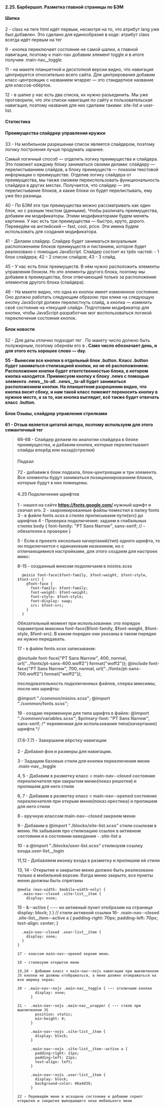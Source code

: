####   2.25. Барбершоп. Разметка главной страницы по БЭМ

####               Шапка
2 - class на теге html идёт первым, несмотря на то, что атрибут lang уже был добавлен. Это сделано для единообразия в коде: атрибут class всегда идёт первым на тег

9 - кнопка переключает состояние не самой шапки, а главной навигации, поэтому к main-nav добавим элемент toggle и в итоге получим .main-nav__toggle.

11 - на макете планшетной и десктопной версии видно, что навигация центрируется относительно всего сайта. Для центрирования добавим класс-центровщик с названием wrapper — это стандартное название для классов-обёрток.

12 - в шапке у нас есть два списка, их нужно разъединить. Мы уже проговорили, что эти списки навигация по сайту и пользовательская навигация, поэтому названия для них сделаем такими: site-list и user-list.

####               Статистика

####          Преимущества слайдрер управления кружки

33 - На мобильном разрешении список является слайдером, поэтому логику построения лучше продумать заранее.

Самый логичный способ — отделить логику преимущества и слайдера. Это поможет каждому блоку заниматься своими делами: слайдеру — перелистыванием слайдов, а блоку преимуществ — показом текстовой информации о преимуществе. Отделив логику слайдера от преимущества, мы также сможем переиспользовать функциональность слайдера в других местах. Получается, что слайдер — это перелистывание блоков, а какие блоки он будет перелистывать, ему уже без разницы.

40 - По БЭМ эти три преимущества можно рассматривать как один блок, но с разным текстом (данными). Чтобы различать преимущества, добавим им модификаторы. Этими модификаторами будем менять картинки. У нас есть три преимущества — быстро, круто, дорого. Переведём на английский — fast, cool, price. Эти имена будем использовать для создания модификатора.

41 - Делаем слайдер. Слайдер будет заниматься визуальным расположением блоков преимуществ и листанием, которое будет реализовано с помощью JavaScript. Слайдер состоит из трёх частей:
        - 1 блок слайдера;
42      - 2 список слайдов;
43      - 3 слайд.

45 - У нас есть блок преимуществ. В нём нужно расположить элементы управления блоком. Но это элементы другого блока, поэтому мы добавим в преимущества, блок отвечаеющий только за расположение элементов другого блока (слайдера).

46 - На макете видно, что одна из кнопок имеет измененное состояние. Оно должно работать следующим образом: при клике на следующую кнопку JavaScript должен перелистнуть слайд, а кнопка — изменить своё состояние на «текущий слайд». Подготовим модификатор для кнопки, чтобы JavaScript-разработчик мог воспользоваться логикой переключения состояния кнопок.

####                 Блок новости

52 - Для даты отлично подходит тег <time>. По макету число должно быть полужирным, поэтому обернём его в <b>. Само число обозначает день, и для этого есть хорошее слово — day.

55 - Вынесем все кнопки в отдельный блок .button. Класс .button будет заниматься стилизацией кнопки, но не её расположением. Расположение кнопки будет ответственностью блока, в котором кнопка находится. Примиксуем кнопку к блоку .news с помощью элемента .news__to-all. .news__to-all будет заниматься расположением кнопки. На планшетном разрешении видно, что кнопка висит сбоку, и нам такой класс поможет переносить кнопку в нужное место, а за то, как кнопка выглядит, всё также будет отвечать класс .button.

####            Блок Озывы, слайдрер управления стрелками

61 - Отзыв является цитатой автора, поэтому используем для этого семантичный тег <blockquote>

66-68 - Слайдер делаем по аналогии слайдера в блоке проимущества, и дабавим кнопки, которые перелистывают слайды вперёд или назад(стрелки)

####                Подвал

72 - добавим в блок подвала, блок-центровщик и три элемента. Все элементы будут заниматься позиционированием блоков, которые будут в них помещены.

#### 4.25              Подключение шрифтов

  1 - нашел на сайте https://fonts.google.com/ нужный шрифт и скачал его.
  2 - заархивированные файлы поместил в папку fonts
  3 - в файле fonts.scss в стилях прописываем пути(src) до шрифтов
  4 - Проверка подключения: задаем в глабальных стилях
  body {
    font-family: "PT Sans Narrow", sans-serif; // <sans-serif> - обязателен в проверке
  }

  5 - Если в проекте несколько начертаний(тип) одного шрифта, то он подключается с одинаковым названием, но с отличающимися настройками, для этого создаем для настроек микс:

  8-15 - созданный мексим подключаем в mixins.scss

      @mixin font-face($font-family, $font-weight, $font-style, $font-src) {
        @font-face {
          font-family: $font-family;
          font-weight: $font-weight;
          font-style: $font-style;
          font-display: swap;
          src: $font-src;
        }
      }

  Обязательный момент при использовании: это порядок параметров миксина font-face($font-family, $font-weight, $font-style, $font-src). В каком порядке они указаны в таком порядке их нужно передавать.

  17 - в файле fonts.scss записываем:

  @include font-face("PT Sans Narrow", 400, normal, url("../fonts/pt-sans-400.woff2") format("woff2"));
  @include font-face("PT Sans Narrow", 700, normal, url("../fonts/pt-sans-700.woff2") format("woff2"));

  последовательность подключенных файлов, сперва миксимы, после них шрифты:

  @import "./common/mixins.scss";
  @import "./common/fonts.scss";

  19 - создаю переменную для типа шрифта в файле: @import "./common/variables.scss";
  $primary-font: "PT Sans Narrow", sans-serif; /* переменная для использования типа(начертание) шрифта */

####    (7.6-7.7) - Завершаем вёрстку навигации

  2 - Добавил фон и размеры для навигации.

  3 - Зададим базовые стили для кнопки переключения меню .main-nav__toggle

  4, 5 - Дабавим в разметку класс = main-nav--closed состояние переключателя при закрытом меню(показ решотки) и пропишем для него стили

  6, 7 - Дабавим в разметку класс = main-nav--opened состояние переключателя при открым меню(показ крестика) и пропишем для  него стили

  8 - вручную классом main-nav--closed закроем меню

  9 - Добавим в @import "./blocks/site-list.scss" стили ссылкам в меню. Не забываем про стилизацию ссылок в активном состоянии и в состоянии наведения - .site-list а

  10 - в @import "./blocks/user-list.scss" стилизуем ссылку входа.user-list__login

  11,12 - Добавляем иконку входа в разметку и пропишем ей стили

  13, 14 - Открытие и закрытие меню должно быть реализовано только в мобильной версии. Когда меню закрыто, все пункты меню должны быть спрятаны

    @media (max-width: $mobile-width-only) {
      .main-nav--closed .site-list__item {
        display: none;

  15 -  &--active { ---- но активный пункт отобразим на странице
          display: block;
        }
      }
            // стили активной ссылки
  16- .main-nav--closed .site-list__item--active a {
        padding-right: 70px;
        padding-left: 70px;
        text-align: center;
      }

      .main-nav--closed .user-list__item {
        display: none;
      }
    }

    17 - классом main-nav--opened окроем меню.

    18 - стилизуем открытое меню

    19,20 - Добавим класс = main-nav--nojs навигации при выключенном JS кнопки не должны отображаться, а меню должно отоюражаться на всю ширину экран:

    20 - .main-nav--nojs .main-nav__toggle { --- отключаем кнопки
            display: none;
          }

    21 -  .main-nav--nojs .main-nav__wrapper { --- стили при выключенном JS
            position: static;
            min-height: 0;
          }

          .main-nav--nojs .site-list__item {
            display: block;
          }

          .main-nav--nojs .site-list__item--active a {
            padding-right: 21px;
            padding-left: 21px;
            text-align: left;
          }

          .main-nav--nojs .user-list__item {
            display: block;
            background-color: #6a4d38;
          }

    22 - Переведём меню в исходное состояние и добавим скрипт открытия и закрытия выподающего окна мобильного меню
